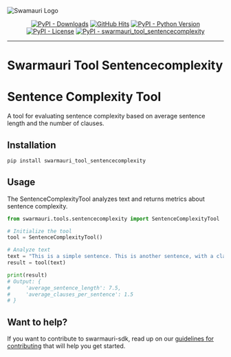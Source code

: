 
![Swamauri Logo](https://res.cloudinary.com/dbjmpekvl/image/upload/v1730099724/Swarmauri-logo-lockup-2048x757_hww01w.png)

<p align="center">
    <a href="https://pypi.org/project/swarmauri_tool_sentencecomplexity/">
        <img src="https://img.shields.io/pypi/dm/swarmauri_tool_sentencecomplexity" alt="PyPI - Downloads"/></a>
    <a href="https://github.com/swarmauri/swarmauri-sdk/pkgs/community/swarmauri_tool_sentencecomplexity/README.md">
        <img src="https://hits.seeyoufarm.com/api/count/incr/badge.svg?url=https://github.com/swarmauri/swarmauri-sdk/pkgs/community/swarmauri_tool_sentencecomplexity/README.md&count_bg=%2379C83D&title_bg=%23555555&icon=&icon_color=%23E7E7E7&title=hits&edge_flat=false" alt="GitHub Hits"/></a>
    <a href="https://pypi.org/project/swarmauri_tool_sentencecomplexity/">
        <img src="https://img.shields.io/pypi/pyversions/swarmauri_tool_sentencecomplexity" alt="PyPI - Python Version"/></a>
    <a href="https://pypi.org/project/swarmauri_tool_sentencecomplexity/">
        <img src="https://img.shields.io/pypi/l/swarmauri_tool_sentencecomplexity" alt="PyPI - License"/></a>
    <a href="https://pypi.org/project/swarmauri_tool_sentencecomplexity/">
        <img src="https://img.shields.io/pypi/v/swarmauri_tool_sentencecomplexity?label=swarmauri_tool_sentencecomplexity&color=green" alt="PyPI - swarmauri_tool_sentencecomplexity"/></a>
</p>

---

# Swarmauri Tool Sentencecomplexity
# Sentence Complexity Tool

A tool for evaluating sentence complexity based on average sentence length and the number of clauses.

## Installation

```bash
pip install swarmauri_tool_sentencecomplexity
```

## Usage
The SentenceComplexityTool analyzes text and returns metrics about sentence complexity.

```python
from swarmauri.tools.sentencecomplexity import SentenceComplexityTool

# Initialize the tool
tool = SentenceComplexityTool()

# Analyze text
text = "This is a simple sentence. This is another sentence, with a clause."
result = tool(text)

print(result)
# Output: {
#     'average_sentence_length': 7.5,
#     'average_clauses_per_sentence': 1.5
# }
```

## Want to help?

If you want to contribute to swarmauri-sdk, read up on our [guidelines for contributing](https://github.com/swarmauri/swarmauri-sdk/blob/master/contributing.md) that will help you get started.